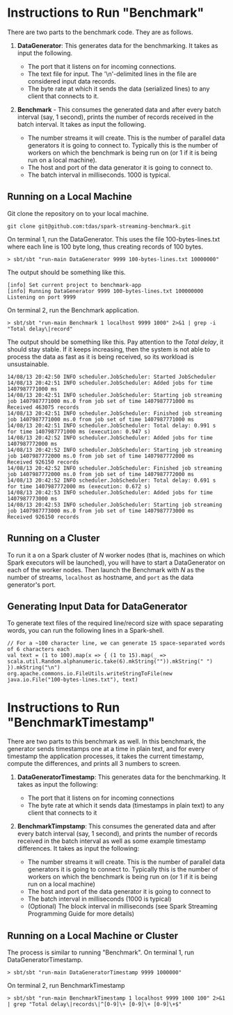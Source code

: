 # Instructions to Run "Benchmark"

There are two parts to the benchmark code. They are as follows.

1. **DataGenerator**: This generates data for the benchmarking. It takes as input the following.
   	- The port that it listens on for incoming connections.
   	- The text file for input. The '\n'-delimited lines in the file are considered input data records.
   	- The byte rate at which it sends the data (serialized lines) to any client that connects to it.
   
2. **Benchmark** - This consumes the generated data and after every batch interval (say, 1 second), prints the number of records received in the batch interval. It takes as input the following.
	- The number streams it will create. This is the number of parallel data generators it is going to connect to. Typically this is the number of workers on which the benchmark is being run on (or 1 if it is being run on a local machine).
	- The host and port of the data generator it is going to connect to. 
	- The batch interval in milliseconds. 1000 is typical.

## Running on a Local Machine

Git clone the repository on to your local machine.

	git clone git@github.com:tdas/spark-streaming-benchmark.git

On terminal 1, run the DataGenerator. This uses the file 100-bytes-lines.txt where each line is 100 byte long, thus creating records of 100 bytes.

	> sbt/sbt "run-main DataGenerator 9999 100-bytes-lines.txt 10000000"

The output should be something like this.
	
	[info] Set current project to benchmark-app
	[info] Running DataGenerator 9999 100-bytes-lines.txt 100000000
	Listening on port 9999

	
On terminal 2, run the Benchmark application.

	> sbt/sbt "run-main Benchmark 1 localhost 9999 1000" 2>&1 | grep -i "Total delay\|record"
	
The output should be something like this. Pay attention to the *Total delay*, it should stay stable. If it keeps increasing, then the system is not able to process the data as fast as it is being received, so its workload is unsustainable.

	14/08/13 20:42:50 INFO scheduler.JobScheduler: Started JobScheduler
	14/08/13 20:42:51 INFO scheduler.JobScheduler: Added jobs for time 1407987771000 ms
	14/08/13 20:42:51 INFO scheduler.JobScheduler: Starting job streaming job 1407987771000 ms.0 from job set of time 1407987771000 ms
	Received 463075 records
	14/08/13 20:42:51 INFO scheduler.JobScheduler: Finished job streaming job 1407987771000 ms.0 from job set of time 1407987771000 ms
	14/08/13 20:42:51 INFO scheduler.JobScheduler: Total delay: 0.991 s for time 1407987771000 ms (execution: 0.947 s)
	14/08/13 20:42:52 INFO scheduler.JobScheduler: Added jobs for time 1407987772000 ms
	14/08/13 20:42:52 INFO scheduler.JobScheduler: Starting job streaming job 1407987772000 ms.0 from job set of time 1407987772000 ms
	Received 926150 records
	14/08/13 20:42:52 INFO scheduler.JobScheduler: Finished job streaming job 1407987772000 ms.0 from job set of time 1407987772000 ms
	14/08/13 20:42:52 INFO scheduler.JobScheduler: Total delay: 0.691 s for time 1407987772000 ms (execution: 0.672 s)
	14/08/13 20:42:53 INFO scheduler.JobScheduler: Added jobs for time 1407987773000 ms
	14/08/13 20:42:53 INFO scheduler.JobScheduler: Starting job streaming job 1407987773000 ms.0 from job set of time 1407987773000 ms
	Received 926150 records


## Running on a Cluster

To run it a on a Spark cluster of *N* worker nodes (that is, machines on which Spark executors will be launched), 
you will have to start a DataGenerator on each of the worker nodes. Then launch the Benchmark with *N* as the number of streams, `localhost` as hostname, and `port` as the data generator's port. 

## Generating Input Data for DataGenerator

To generate text files of the required line/record size with space separating words, you can run the following lines in a Spark-shell.

	// For a ~100 character line, we can generate 15 space-separated words of 6 characters each
	val text = (1 to 100).map(x => { (1 to 15).map(_ => scala.util.Random.alphanumeric.take(6).mkString("")).mkString(" ") }).mkString("\n")
	org.apache.commons.io.FileUtils.writeStringToFile(new java.io.File("100-bytes-lines.txt"), text)
 

# Instructions to Run "BenchmarkTimestamp"

There are two parts to this benchmark as well. In this benchmark, the generator sends timestamps one at a time in plain text, and for every timestamp the application processes, it takes the current timestamp, compute the differences, and prints all 3 numbers to screen.

1. **DataGeneratorTimestamp**: This generates data for the benchmarking. It takes as input the following:
    - The port that it listens on for incoming connections
    - The byte rate at which it sends data (timestamps in plain text) to any client that connects to it

2. **BenchmarkTimpstamp**: This consumes the generated data and after every batch interval (say, 1 second), and prints the number of records received in the batch interval as well as some example timestamp differences. It takes as input the following:
    - The number streams it will create. This is the number of parallel data generators it is going to connect to. Typically this is the number of workers on which the benchmark is being run on (or 1 if it is being run on a local machine)
    - The host and port of the data generator it is going to connect to
    - The batch interval in milliseconds (1000 is typical)
    - (Optional) The block interval in milliseconds (see Spark Streaming Programming Guide for more details)

## Running on a Local Machine or Cluster
The process is similar to running "Benchmark". On terminal 1, run DataGeneratorTimestamp.

    > sbt/sbt "run-main DataGeneratorTimestamp 9999 1000000"

On terminal 2, run BenchmarkTimestamp

    > sbt/sbt "run-main BenchmarkTimestamp 1 localhost 9999 1000 100" 2>&1 | grep "Total delay\|records\|^[0-9]\+ [0-9]\+ [0-9]\+$"


